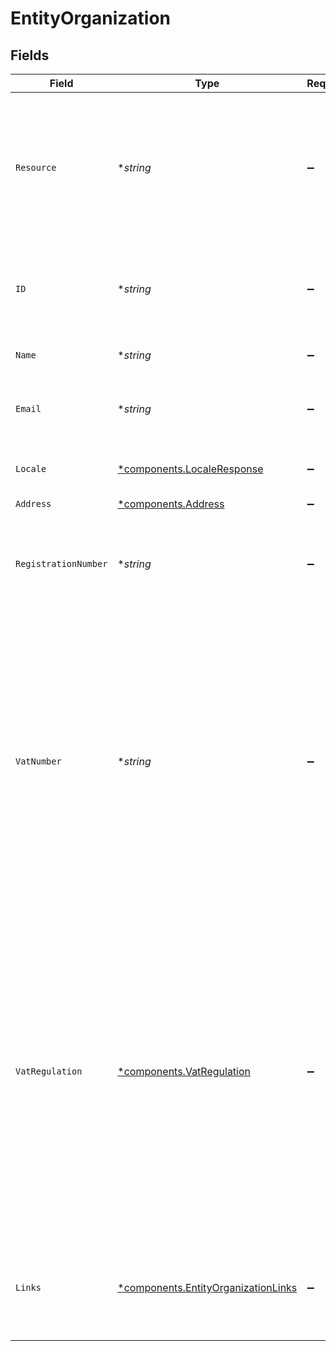 # EntityOrganization


## Fields

| Field                                                                                                                                                                                                                                             | Type                                                                                                                                                                                                                                              | Required                                                                                                                                                                                                                                          | Description                                                                                                                                                                                                                                       | Example                                                                                                                                                                                                                                           |
| ------------------------------------------------------------------------------------------------------------------------------------------------------------------------------------------------------------------------------------------------- | ------------------------------------------------------------------------------------------------------------------------------------------------------------------------------------------------------------------------------------------------- | ------------------------------------------------------------------------------------------------------------------------------------------------------------------------------------------------------------------------------------------------- | ------------------------------------------------------------------------------------------------------------------------------------------------------------------------------------------------------------------------------------------------- | ------------------------------------------------------------------------------------------------------------------------------------------------------------------------------------------------------------------------------------------------- |
| `Resource`                                                                                                                                                                                                                                        | **string*                                                                                                                                                                                                                                         | :heavy_minus_sign:                                                                                                                                                                                                                                | Indicates the response contains an organization object. Will always contain the string `organization` for this<br/>resource type.                                                                                                                 | organization                                                                                                                                                                                                                                      |
| `ID`                                                                                                                                                                                                                                              | **string*                                                                                                                                                                                                                                         | :heavy_minus_sign:                                                                                                                                                                                                                                | The identifier uniquely referring to this organization. Example: `org_12345678`.                                                                                                                                                                  |                                                                                                                                                                                                                                                   |
| `Name`                                                                                                                                                                                                                                            | **string*                                                                                                                                                                                                                                         | :heavy_minus_sign:                                                                                                                                                                                                                                | The name of the organization.                                                                                                                                                                                                                     |                                                                                                                                                                                                                                                   |
| `Email`                                                                                                                                                                                                                                           | **string*                                                                                                                                                                                                                                         | :heavy_minus_sign:                                                                                                                                                                                                                                | The email address associated with the organization.                                                                                                                                                                                               |                                                                                                                                                                                                                                                   |
| `Locale`                                                                                                                                                                                                                                          | [*components.LocaleResponse](../../models/components/localeresponse.md)                                                                                                                                                                           | :heavy_minus_sign:                                                                                                                                                                                                                                | Allows you to preset the language to be used.                                                                                                                                                                                                     | en_US                                                                                                                                                                                                                                             |
| `Address`                                                                                                                                                                                                                                         | [*components.Address](../../models/components/address.md)                                                                                                                                                                                         | :heavy_minus_sign:                                                                                                                                                                                                                                | N/A                                                                                                                                                                                                                                               |                                                                                                                                                                                                                                                   |
| `RegistrationNumber`                                                                                                                                                                                                                              | **string*                                                                                                                                                                                                                                         | :heavy_minus_sign:                                                                                                                                                                                                                                | The registration number of the organization at their local chamber of commerce.                                                                                                                                                                   |                                                                                                                                                                                                                                                   |
| `VatNumber`                                                                                                                                                                                                                                       | **string*                                                                                                                                                                                                                                         | :heavy_minus_sign:                                                                                                                                                                                                                                | The VAT number of the organization, if based in the European Union or in The United Kingdom. VAT numbers are<br/>verified against the international registry *VIES*.<br/><br/>The field is not present for merchants residing in other countries. |                                                                                                                                                                                                                                                   |
| `VatRegulation`                                                                                                                                                                                                                                   | [*components.VatRegulation](../../models/components/vatregulation.md)                                                                                                                                                                             | :heavy_minus_sign:                                                                                                                                                                                                                                | Mollie applies Dutch VAT for merchants based in The Netherlands, British VAT for merchants based in The United<br/>Kingdom, and shifted VAT for merchants in the European Union.<br/><br/>The field is not present for merchants residing in other countries. |                                                                                                                                                                                                                                                   |
| `Links`                                                                                                                                                                                                                                           | [*components.EntityOrganizationLinks](../../models/components/entityorganizationlinks.md)                                                                                                                                                         | :heavy_minus_sign:                                                                                                                                                                                                                                | An object with several relevant URLs. Every URL object will contain an `href` and a `type` field.                                                                                                                                                 |                                                                                                                                                                                                                                                   |